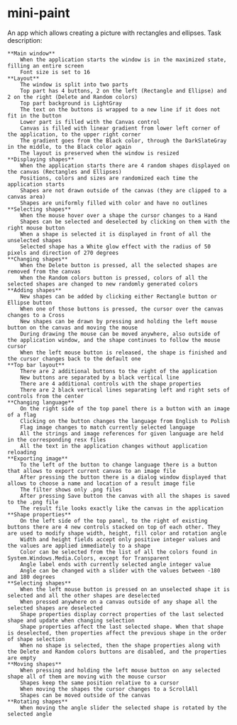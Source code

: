 # mini-paint

An app which allows creating a picture with rectangles and ellipses.
Task description:


    **Main window**
        When the application starts the window is in the maximized state, filling an entire screen
        Font size is set to 16
    **Layout**
        The window is split into two parts
        Top part has 4 buttons, 2 on the left (Rectangle and Ellipse) and 2 on the right (Delete and Random colors)
        Top part background is LightGray
        The text on the buttons is wrapped to a new line if it does not fit in the button
        Lower part is filled with the Canvas control
        Canvas is filled with linear gradient from lower left corner of the application, to the upper right corner
        The gradient goes from the Black color, through the DarkSlateGray in the middle, to the Black color again
        The layout is preserved when the window is resized
    **Displaying shapes**
        When the application starts there are 4 random shapes displayed on the canvas (Rectangles and Ellipses)
        Positions, colors and sizes are randomized each time the application starts
        Shapes are not drawn outside of the canvas (they are clipped to a canvas area)
        Shapes are uniformly filled with color and have no outlines
    **Selecting shapes**
        When the mouse hover over a shape the cursor changes to a Hand
        Shapes can be selected and deselected by clicking on them with the right mouse button
        When a shape is selected it is displayed in front of all the unselected shapes
        Selected shape has a White glow effect with the radius of 50 pixels and direction of 270 degrees
    **Changing shapes**
        When the Delete button is pressed, all the selected shapes are removed from the canvas
        When the Random colors button is pressed, colors of all the selected shapes are changed to new randomly generated colors
    **Adding shapes**
        New shapes can be added by clicking either Rectangle button or Ellipse button
        When one of those buttons is pressed, the cursor over the canvas changes to a Cross
        New shapes can be drawn by pressing and holding the left mouse button on the canvas and moving the mouse
        During drawing the mouse can be moved anywhere, also outside of the application window, and the shape continues to follow the mouse cursor
        When the left mouse button is released, the shape is finished and the cursor changes back to the default one
    **Top bar layout**
        There are 2 additional buttons to the right of the application
        New buttons are separated by a black vertical line
        There are 4 additional controls with the shape properties
        There are 2 black vertical lines separating left and right sets of controls from the center
    **Changing language**
        On the right side of the top panel there is a button with an image of a flag
        Clicking on the button changes the language from English to Polish
        Flag image changes to match currently selected language
        All the strings and image references for given language are held in the corresponding resx files
        All the text in the application changes without application reloading
    **Exporting image**
        To the left of the button to change language there is a button that allows to export current canvas to an image file
        After pressing the button there is a dialog window displayed that allows to choose a name and location of a result image file
        The filter shows only .png files
        After pressing Save button the canvas with all the shapes is saved to the .png file
        The result file looks exactly like the canvas in the application
    **Shape properties**
        On the left side of the top panel, to the right of existing buttons there are 4 new controls stacked on top of each other. They are used to modify shape width, height, fill color and rotation angle
        Width and height fields accept only positive integer values and the values are applied immediately to a shape
        Color can be selected from the list of all the colors found in System.Windows.Media.Colors, except for Transparent
        Angle label ends with currently selected angle integer value
        Angle can be changed with a slider with the values between -180 and 180 degrees
    **Selecting shapes**
        When the left mouse button is pressed on an unselected shape it is selected and all the other shapes are deselected
        When pressed anywhere on a canvas outside of any shape all the selected shapes are deselected
        Shape properties display correct properties of the last selected shape and update when changing selection
        Shape properties affect the last selected shape. When that shape is deselected, then properties affect the previous shape in the order of shape selection
        When no shape is selected, then the shape properties along with the Delete and Random colors buttons are disabled, and the properties are empty
    **Moving shapes**
        When pressing and holding the left mouse button on any selected shape all of them are moving with the mouse cursor
        Shapes keep the same position relative to a cursor
        When moving the shapes the cursor changes to a ScrollAll
        Shapes can be moved outside of the canvas
    **Rotating shapes**
        When moving the angle slider the selected shape is rotated by the selected angle
